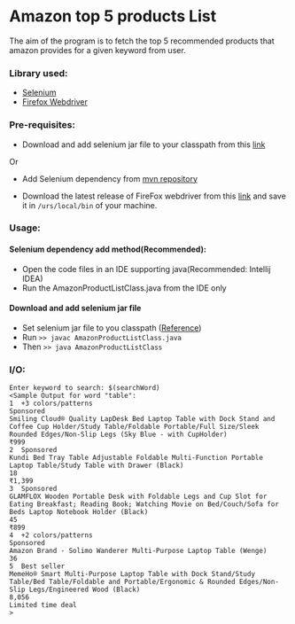 # Amazon top 5 products List
The aim of the program is to fetch the top 5 recommended products that amazon provides
for a given keyword from user.

### Library used:
* [Selenium](https://www.selenium.dev/)
* [Firefox Webdriver](https://github.com/mozilla/geckodriver/releases)

### Pre-requisites:
* Download and add selenium jar file to your classpath from this [link](https://www.selenium.dev/downloads/)

Or
* Add Selenium dependency from [mvn repository](https://mvnrepository.com/search?q=selenium)

* Download the latest release of FireFox webdriver from this [link](https://github.com/mozilla/geckodriver/releases) and
save it in `/urs/local/bin` of your machine.

### Usage:
#### Selenium dependency add method(Recommended):
* Open the code files in an IDE supporting java(Recommended: Intellij IDEA)
* Run the AmazonProductListClass.java from the IDE only
#### Download and add selenium jar file
* Set selenium jar file to you classpath ([Reference](https://medium.com/@andrey.dobra/how-to-set-up-selenium-webdriver-in-eclipse-with-external-jar-files-or-maven-84e2d14fb5ce#:~:text=Right%20click%20on%20the%20project,downloaded%20from%20the%20official%20website.))
* Run `>> javac AmazonProductListClass.java`
* Then `>> java AmazonProductListClass`

### I/O:
```
Enter keyword to search: $(searchWord)
<Sample Output for word "table":
1  +3 colors/patterns
Sponsored
Smiling Cloud® Quality LapDesk Bed Laptop Table with Dock Stand and Coffee Cup Holder/Study Table/Foldable Portable/Full Size/Sleek Rounded Edges/Non-Slip Legs (Sky Blue - with CupHolder)
₹999
2  Sponsored
Kundi Bed Tray Table Adjustable Foldable Multi-Function Portable Laptop Table/Study Table with Drawer (Black)
18
₹1,399
3  Sponsored
GLAMFLOX Wooden Portable Desk with Foldable Legs and Cup Slot for Eating Breakfast; Reading Book; Watching Movie on Bed/Couch/Sofa for Beds Laptop Notebook Holder (Black)
45
₹899
4  +2 colors/patterns
Sponsored
Amazon Brand - Solimo Wanderer Multi-Purpose Laptop Table (Wenge)
36
5  Best seller
MemeHo® Smart Multi-Purpose Laptop Table with Dock Stand/Study Table/Bed Table/Foldable and Portable/Ergonomic & Rounded Edges/Non-Slip Legs/Engineered Wood (Black)
8,056
Limited time deal
>
```


